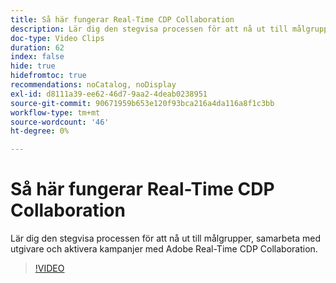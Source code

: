 ```yaml
---
title: Så här fungerar Real-Time CDP Collaboration
description: Lär dig den stegvisa processen för att nå ut till målgrupper, samarbeta med utgivare och aktivera kampanjer med Adobe Real-Time CDP Collaboration.
doc-type: Video Clips
duration: 62
index: false
hide: true
hidefromtoc: true
recommendations: noCatalog, noDisplay
exl-id: d8111a39-ee62-46d7-9aa2-4deab0238951
source-git-commit: 90671959b653e120f93bca216a4da116a8f1c3bb
workflow-type: tm+mt
source-wordcount: '46'
ht-degree: 0%

---
```


# Så här fungerar Real-Time CDP Collaboration

Lär dig den stegvisa processen för att nå ut till målgrupper, samarbeta med utgivare och aktivera kampanjer med Adobe Real-Time CDP Collaboration.

<!-- 62_OS511_3442426_61_how-realtime-cdp-collaboration-works -->
>[!VIDEO](https://video.tv.adobe.com/v/3458278/?learn=on&enablevpops=true)
